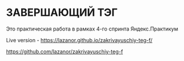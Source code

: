 # ЗАВЕРШАЮЩИЙ ТЭГ

Это практическая работа в рамках 4-го спринта Яндекс.Практикум

Live version - https://lazanor.github.io/zakrivayuschiy-teg-f/

https://github.com/lazanor/zakrivayuschiy-teg-f